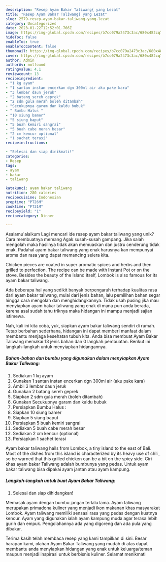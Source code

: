 ```yaml
---
description: "Resep Ayam Bakar Taliwang{ yang Lezat"
title: "Resep Ayam Bakar Taliwang{ yang Lezat"
slug: 2579-resep-ayam-bakar-taliwang-yang-lezat
category: Uncategorized
date: 2023-01-22T12:52:01.766Z
image: https://img-global.cpcdn.com/recipes/b7cc079a2473c3ac/680x482cq70/ayam-bakar-taliwang-foto-resep-utama.jpg
hideToc: false
enableToc: true
enableTocContent: false
thumbnail: https://img-global.cpcdn.com/recipes/b7cc079a2473c3ac/680x482cq70/ayam-bakar-taliwang-foto-resep-utama.jpg
cover: https://img-global.cpcdn.com/recipes/b7cc079a2473c3ac/680x482cq70/ayam-bakar-taliwang-foto-resep-utama.jpg
author: Admin
authorAv: notfound
ratingvalue: 4.1
reviewcount: 13
recipeingredient:
- "1 kg ayam"
- "1 santan instan encerkan dgn 300ml air aku pake kara"
- "3 lembar daun jeruk"
- "2 batang sereh geprek"
- "2 sdm gula merah boleh ditambah"
- "Secukupnya garam dan kaldu bubuk"
- " Bumbu Halus "
- "10 siung bamer"
- "5 siung baput"
- "5 buah kemiri sangrai"
- "5 buah cabe merah besar"
- "2 cm kencur optional"
- "1 sachet terasi"
recipeinstructions:

- "Selesai dan siap dinikmati!"
categories:
- Resep
tags:
- ayam
- bakar
- taliwang

katakunci: ayam bakar taliwang 
nutrition: 280 calories
recipecuisine: Indonesian
preptime: "PT26M"
cooktime: "PT31M"
recipeyield: "1"
recipecategory: Dinner

---
```



Asalamu'alaikum Lagi mencari ide resep ayam bakar taliwang yang unik? Cara membuatnya memang Agak susah-susah gampang. Jika salah mengolah maka hasilnya tidak akan memuaskan dan justru cenderung tidak enak. Padahal ayam bakar taliwang yang enak harusnya kan mempunyai aroma dan rasa yang dapat memancing selera kita.


Chicken pieces are coated in super aromatic spices and herbs and then grilled to perfection. The recipe can be made with Instant Pot or on the stove. Besides the beauty of the Island itself, Lombok is also famous for its ayam bakar taliwang.

Ada beberapa hal yang sedikit banyak berpengaruh terhadap kualitas rasa dari ayam bakar taliwang, mulai dari jenis bahan, lalu pemilihan bahan segar hingga cara mengolah dan menghidangkannya. Tidak usah pusing jika mau menyiapkan ayam bakar taliwang yang enak di mana pun anda berada, karena asal sudah tahu triknya maka hidangan ini mampu menjadi sajian istimewa.


Nah, kali ini kita coba, yuk, siapkan ayam bakar taliwang sendiri di rumah. Tetap berbahan sederhana, hidangan ini dapat memberi manfaat dalam membantu menjaga kesehatan tubuh kita. Anda bisa membuat Ayam Bakar Taliwang memakai 13 jenis bahan dan 0 langkah pembuatan. Berikut ini langkah-langkah untuk menyiapkan hidangannya.

<!--inarticleads1-->

##### Bahan-bahan dan bumbu yang digunakan dalam menyiapkan Ayam Bakar Taliwang:

1. Sediakan 1 kg ayam
1. Gunakan 1 santan instan encerkan dgn 300ml air (aku pake kara)
1. Ambil 3 lembar daun jeruk
1. Gunakan 2 batang sereh geprek
1. Siapkan 2 sdm gula merah (boleh ditambah)
1. Gunakan Secukupnya garam dan kaldu bubuk
1. Persiapkan  Bumbu Halus :
1. Siapkan 10 siung bamer
1. Siapkan 5 siung baput
1. Persiapkan 5 buah kemiri sangrai
1. Sediakan 5 buah cabe merah besar
1. Sediakan 2 cm kencur (optional)
1. Persiapkan 1 sachet terasi


Ayam bakar taliwang hails from Lombok, a tiny island to the east of Bali. Most of the dishes from this island is characterized by its heavy use of chili, so be warned that this grilled chicken can be a bit on the spicy side. Ciri khas ayam bakar Taliwang adalah bumbunya yang pedas. Untuk ayam bakar taliwang bisa dipakai ayam jantan atau ayam kampung. 

<!--inarticleads2-->

##### Langkah-langkah untuk buat Ayam Bakar Taliwang:


1. Selesai dan siap dihidangkan!

Memasak ayam dengan bumbu jangan terlalu lama. Ayam taliwang merupakan primadona kuliner yang menjadi ikon makanan khas masyarakat Lombok. Ayam taliwang memiliki sensasi rasa yang pedas dengan kuatnya kencur. Ayam yang digunakan ialah ayam kampung muda agar terasa lebih gurih dan empuk. Pengolahannya ada yang digoreng dan ada pula yang dibakar. 

Terima kasih telah membaca resep yang kami tampilkan di sini. Besar harapan kami, olahan Ayam Bakar Taliwang yang mudah di atas dapat membantu anda menyiapkan hidangan yang enak untuk keluarga/teman maupun menjadi inspirasi untuk berbisnis kuliner. Selamat menikmati
